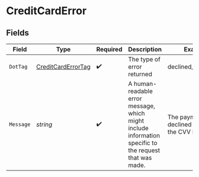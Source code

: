 # CreditCardError


## Fields

| Field                                                                                                  | Type                                                                                                   | Required                                                                                               | Description                                                                                            | Example                                                                                                |
| ------------------------------------------------------------------------------------------------------ | ------------------------------------------------------------------------------------------------------ | ------------------------------------------------------------------------------------------------------ | ------------------------------------------------------------------------------------------------------ | ------------------------------------------------------------------------------------------------------ |
| `DotTag`                                                                                               | [CreditCardErrorTag](../../Models/Errors/CreditCardErrorTag.md)                                        | :heavy_check_mark:                                                                                     | The type of error returned                                                                             | declined_invalid_cvv                                                                                   |
| `Message`                                                                                              | *string*                                                                                               | :heavy_check_mark:                                                                                     | A human-readable error message, which might include information specific to the request that was made. | The payment was declined because the CVV is not valid                                                  |